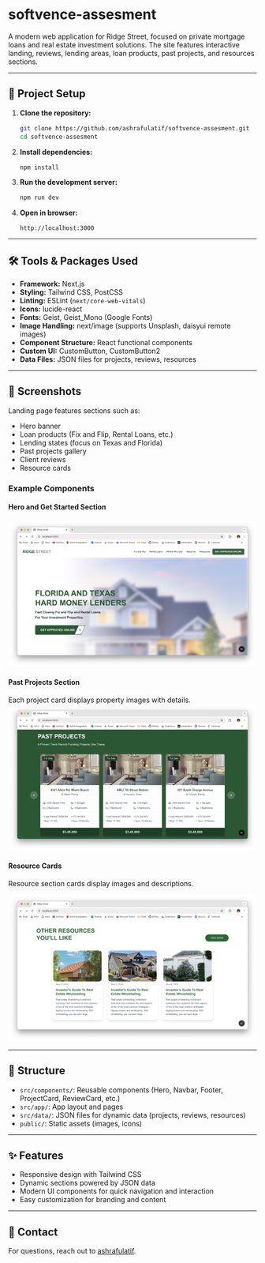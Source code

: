 # softvence-assesment

A modern web application for Ridge Street, focused on private mortgage loans and real estate investment solutions. The site features interactive landing, reviews, lending areas, loan products, past projects, and resources sections.

---

## 🚀 Project Setup

1. **Clone the repository:**

   ```bash
   git clone https://github.com/ashrafulatif/softvence-assesment.git
   cd softvence-assesment
   ```

2. **Install dependencies:**

   ```bash
   npm install

   ```

3. **Run the development server:**

   ```bash
   npm run dev

   ```

4. **Open in browser:**
   ```
   http://localhost:3000
   ```

---

## 🛠️ Tools & Packages Used

- **Framework:** Next.js
- **Styling:** Tailwind CSS, PostCSS
- **Linting:** ESLint (`next/core-web-vitals`)
- **Icons:** lucide-react
- **Fonts:** Geist, Geist_Mono (Google Fonts)
- **Image Handling:** next/image (supports Unsplash, daisyui remote images)
- **Component Structure:** React functional components
- **Custom UI:** CustomButton, CustomButton2
- **Data Files:** JSON files for projects, reviews, resources

---

## 📸 Screenshots

Landing page features sections such as:

- Hero banner
- Loan products (Fix and Flip, Rental Loans, etc.)
- Lending states (focus on Texas and Florida)
- Past projects gallery
- Client reviews
- Resource cards

### Example Components

#### Hero and Get Started Section

![Hero Section](public/hero1.png)

#### Past Projects Section

Each project card displays property images with details.
![Past Projects](public/projects.png)

#### Resource Cards

Resource section cards display images and descriptions.

![Resources Card](public/resources.png)

---

## 📂 Structure

- `src/components/`: Reusable components (Hero, Navbar, Footer, ProjectCard, ReviewCard, etc.)
- `src/app/`: App layout and pages
- `src/data/`: JSON files for dynamic data (projects, reviews, resources)
- `public/`: Static assets (images, icons)

---

## ✨ Features

- Responsive design with Tailwind CSS
- Dynamic sections powered by JSON data
- Modern UI components for quick navigation and interaction
- Easy customization for branding and content

---

## 📧 Contact

For questions, reach out to [ashrafulatif](https://github.com/ashrafulatif).
